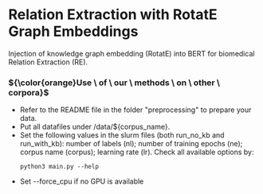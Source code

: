 # Relation Extraction with RotatE Graph Embeddings

Injection of knowledge graph embedding (RotatE) into BERT for biomedical Relation Extraction (RE).

### ${\color{orange}Use \ of \ our \ methods \ on \ other \ corpora}$

- Refer to the README file in the folder "preprocessing" to prepare your data.
- Put all datafiles under /data/${corpus_name}.
- Set the following values in the slurm files (both run_no_kb and run_with_kb): number of labels (nl); number of training epochs (ne); corpus name (corpus); learning rate (lr). Check all available options by:
  ```
  python3 main.py --help
  ```
- Set --force_cpu if no GPU is available


